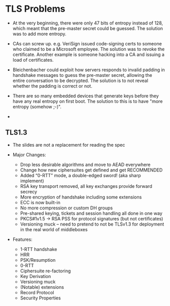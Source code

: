 

# TLS Problems

* At the very beginning, there were only 47 bits of entropy instead of 128, which meant that the pre-master secret could be guessed. The solution was to add more entropy.

* CAs can screw up. e.g. VeriSign issued code-signing certs to someone who claimed to be a Microsoft employee. The solution was to revoke the certificate. Another example is someone hacking into a CA and issuing a load of certificates.

* Bleichenbacher could exploit how servers responds to invalid padding in handshake messages to guess the pre-master secret, allowing the entire conversation to be decrypted. The solution is to not reveal whether the padding is correct or not.

* There are so many embedded devices that generate keys before they have any real entropy on first boot. The solution to this is to have "more entropy (somehow ;-)".

*



## TLS1.3

* The slides are not a replacement for reading the spec

* Major Changes:
  * Drop less desirable algorithms and move to AEAD everywhere
  * Change how new ciphersuites get defined and get RECOMMENDED
  * Added “0-RTT” mode, a double-edged sword! (aka sharp implement)
  * RSA key transport removed, all key exchanges provide forward secrecy
  * More encryption of handshake including some extensions
  * ECC is now built-in
  * No more compression or custom DH groups
  * Pre-shared keying, tickets and session handling all done in one way
  * PKCS#1v1.5 -> RSA PSS for protocol signatures (but not certificates)
  * Versioning muck – need to pretend to not be TLSv1.3 for deployment in the real world of middleboxes

* Features:
  * 1-RTT handshake
  * HRR
  * PSK/Resumption
  * 0-RTT
  * Ciphersuite re-factoring
  * Key Derivation
  * Versioning muck
  * (Notable) extensions
  * Record Protocol
  * Security Properties
